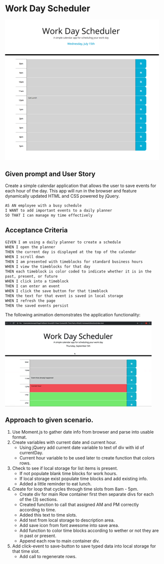 # Work Day Scheduler

![Screen_Shot](./assets/ScreenShot.png)

## Given prompt and User Story
Create a simple calendar application that allows the user to save events for each hour of the day. This app will run in the browser and feature dynamically updated HTML and CSS powered by jQuery.

```
AS AN employee with a busy schedule
I WANT to add important events to a daily planner
SO THAT I can manage my time effectively
```

## Acceptance Criteria

```
GIVEN I am using a daily planner to create a schedule
WHEN I open the planner
THEN the current day is displayed at the top of the calendar
WHEN I scroll down
THEN I am presented with timeblocks for standard business hours
WHEN I view the timeblocks for that day
THEN each timeblock is color coded to indicate whether it is in the past, present, or future
WHEN I click into a timeblock
THEN I can enter an event
WHEN I click the save button for that timeblock
THEN the text for that event is saved in local storage
WHEN I refresh the page
THEN the saved events persist
```

The following animation demonstrates the application functionality:

![day planner demo](./assets/05-third-party-apis-homework-demo.gif)

## Approach to given scenario.
1. Use Moment.js to gather date info from browser and parse into usable format. 
2. Create variables with current date and current hour. 
    - Using jQuery add current date variable to text of div with id of currentDay.
    - Current hour variable to be used later to create function that colors rows. 
3. Check to see if local storage for list items is present. 
    - If not populate blank time blocks for work hours. 
    - If local storage exist populate time blocks and add existing info. 
    - Added a little reminder to eat lunch. 
4. Create for loop that cycles through time slots from 8am - 5pm.
    - Create div for main Row container first then separate divs for each of the (3) sections.
    - Created function to call that assigned AM and PM correctly according to time. 
    - Added this text to time slots.
    - Add text from local storage to description area.
    - Add save icon from font awesome into save area.
    - Add function to color time blocks according to wether or not they are in past or present.
    - Append each row to main container div. 
5. Add click-event to save-button to save typed data into local storage for that time slot. 
    - Add call to regenerate rows.  

